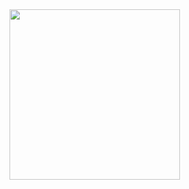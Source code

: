 <html>
  <head>
    <title> </title>
  </head>
  <body>   
<img src="chakrabortycyber.jpg" weight= "300" height= "300" align="center">
<p> <I'm Cyber Chakraborty. A Cricketer playing as a Wicket Keeper Batsman.Practicing in Abahani Indoor Stadium. My aim is to represent my country in future.> </p>
</body>
</html>
